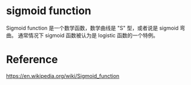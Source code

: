 # sigmoid function
Sigmoid function 是一个数学函数，数学曲线是 "S" 型，或者说是 sigmoid 弯曲。
通常情况下 sigmoid 函数被认为是 logistic 函数的一个特例。

# Reference
https://en.wikipedia.org/wiki/Sigmoid_function
